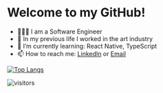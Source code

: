 
<!---
- 👋 Hi, I’m @mkim109
- 👀 I’m interested in ...
- 🌱 I’m currently learning ...
- 💞️ I’m looking to collaborate on ...
- 📫 How to reach me ...

mkim109/mkim109 is a ✨ special ✨ repository because its `README.md` (this file) appears on your GitHub profile.
You can click the Preview link to take a look at your changes.
--->

# Welcome to my GitHub!

- 👩🏻‍💻 I am a Software Engineer
- 🎨 In my previous life I worked in the art industry
- 🌱 I’m currently learning: React Native, TypeScript
- 📫 How to reach me: [LinkedIn](https://www.linkedin.com/in/michellekim109/) or [Email](mailto:michellekimx88@gmail.com)

[![Top Langs](https://github-readme-stats.vercel.app/api/top-langs/?username=mkim109&layout=compact)](https://github.com/anuraghazra/github-readme-stats)

![visitors](https://visitor-badge.glitch.me/badge?page_id=mkim109&left_color=thistle&right_color=lightsteelblue)
